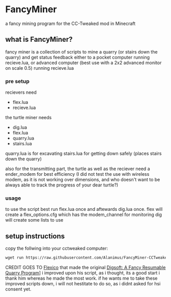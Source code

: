# FancyMiner
a fancy mining program for the CC-Tweaked mod in Minecraft

## what is FancyMiner?

fancy miner is a collection of scripts to mine a quarry (or stairs down the quarry)
and get status feedback either to a pocket computer running recieve.lua,
or advanced computer (best use with a 2x2 advanced monitor on scale 0.5) running recieve.lua

### pre setup

recievers need
- flex.lua
- recieve.lua

the turtle miner needs
- dig.lua
- flex.lua
- quarry.lua
- stairs.lua

quarry.lua is for excavating
stairs.lua for getting down safely (places stairs down the quarry)

also for the transmitting part, the turtle as well as the reciever need a ender_modem for best efficiency
(I did not test the use with wireless modem, as it is not working over dimensions, and who doesn't want to be always able to track the progress of your dear turtle?)
### usage
to use the script best run flex.lua once and aftewards dig.lua once.
flex will create a flex_options.cfg which has the modem_channel for monitoring
dig will create some lists to use

## setup instructions

copy the follwing into your cctweaked computer:
```txt
wget run https://raw.githubusercontent.com/Alanimus/FancyMiner-CCTweaked/main/setup.lua
```

CREDIT GOES TO [Flexico](https://github.com/Flexico) that made the original  [Digsoft: A Fancy Resumable Quarry Program](https://forums.computercraft.cc/index.php?topic=316.0)]
i improved upon his script, as i thought, its a good start
i thank him whereas he made the most work. if he wants me to take these improved scripts down, i will not hestitate to do so, as i didnt asked for hsi consent yet.
